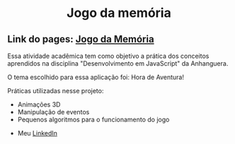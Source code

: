 <h1 align="center">Jogo da memória</h1>

<h2>Link do pages: <a target="_blank" href="https://rogeraguiar0.github.io/Jogo-da-memoria/">Jogo da Memória</a></h2>

<p>Essa atividade acadêmica tem como objetivo a prática dos conceitos aprendidos na disciplina "Desenvolvimento em JavaScript" da Anhanguera.</p>

<p>O tema escolhido para essa aplicação foi: Hora de Aventura!</p>

<p>Práticas utilizadas nesse projeto:</p>

<ul>
  <li>Animações 3D</li>
  <li>Manipulação de eventos</li>
  <li>Pequenos algoritmos para o funcionamento do jogo</li>
</ul>

- <p>Meu <a target="_blank" href="https://www.linkedin.com/in/rógeraguiar/">LinkedIn</a></p>
